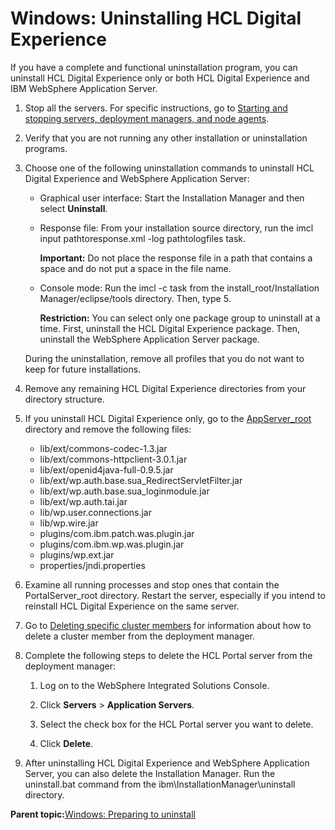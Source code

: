 # Windows: Uninstalling HCL Digital Experience

If you have a complete and functional uninstallation program, you can uninstall HCL Digital Experience only or both HCL Digital Experience and IBM WebSphere Application Server.

1.  Stop all the servers. For specific instructions, go to [Starting and stopping servers, deployment managers, and node agents](../admin-system/stopstart.md).

2.  Verify that you are not running any other installation or uninstallation programs.

3.  Choose one of the following uninstallation commands to uninstall HCL Digital Experience and WebSphere Application Server:

    -   Graphical user interface: Start the Installation Manager and then select **Uninstall**.
    -   Response file: From your installation source directory, run the imcl input pathtoresponse.xml -log pathtologfiles task.

        **Important:** Do not place the response file in a path that contains a space and do not put a space in the file name.

    -   Console mode: Run the imcl -c task from the install\_root/Installation Manager/eclipse/tools directory. Then, type 5.

        **Restriction:** You can select only one package group to uninstall at a time. First, uninstall the HCL Digital Experience package. Then, uninstall the WebSphere Application Server package.

    During the uninstallation, remove all profiles that you do not want to keep for future installations.

4.  Remove any remaining HCL Digital Experience directories from your directory structure.

5.  If you uninstall HCL Digital Experience only, go to the [AppServer\_root](../reference/wpsdirstr.md#was_root) directory and remove the following files:

    -   lib/ext/commons-codec-1.3.jar
    -   lib/ext/commons-httpclient-3.0.1.jar
    -   lib/ext/openid4java-full-0.9.5.jar
    -   lib/ext/wp.auth.base.sua\_RedirectServletFilter.jar
    -   lib/ext/wp.auth.base.sua\_loginmodule.jar
    -   lib/ext/wp.auth.tai.jar
    -   lib/wp.user.connections.jar
    -   lib/wp.wire.jar
    -   plugins/com.ibm.patch.was.plugin.jar
    -   plugins/com.ibm.wp.was.plugin.jar
    -   plugins/wp.ext.jar
    -   properties/jndi.properties
6.  Examine all running processes and stop ones that contain the PortalServer\_root directory. Restart the server, especially if you intend to reinstall HCL Digital Experience on the same server.

7.  Go to [Deleting specific cluster members](http://www-01.ibm.com/support/knowledgecenter/SSAW57_8.0.0/com.ibm.websphere.nd.doc/info/ae/ae/trun_wlm_clustermember_delete.html) for information about how to delete a cluster member from the deployment manager.

8.  Complete the following steps to delete the HCL Portal server from the deployment manager:

    1.  Log on to the WebSphere Integrated Solutions Console.

    2.  Click **Servers** \> **Application Servers**.

    3.  Select the check box for the HCL Portal server you want to delete.

    4.  Click **Delete**.

9.  After uninstalling HCL Digital Experience and WebSphere Application Server, you can also delete the Installation Manager. Run the uninstall.bat command from the ibm\\InstallationManager\\uninstall directory.


**Parent topic:**[Windows: Preparing to uninstall](../install/prep_uninst-Windows.md)

